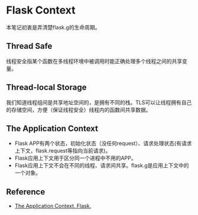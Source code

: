 # Flask Context
本笔记初衷是弄清楚flask.g的生命周期。


## Thread Safe
线程安全指某个函数在多线程环境中被调用时能正确处理多个线程之间的共享变量。


## Thread-local Storage
我们知道线程组间是共享地址空间的，是拥有不同的栈。TLS可以让线程拥有自己的存储空间，方便（保证线程安全）线程内的函数间共享数据。


## The Application Context
- Flask APP有两个状态，初始化状态（没任何request）、请求处理状态(有请求上下文，flask.request等指向当前请求)。
- Flask应用上下文用于区分同一个进程中不用的APP。
- Flask应用上下文不会在不同的线程、请求间共享。flask.g是应用上下文中的一个对象。


## Reference
- [The Application Context. Flask.](http://flask.pocoo.org/docs/0.10/appcontext/)